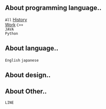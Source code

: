 <h2>About programming language..</h1>

`All`
<a href="https://hackmd.io/@greta/ByVDgXhsS">History</a>
<br>
<a href="https://hackmd.io/@greta/ByVDgXhsS](https://www.yourator.co/articles/283#mobile">Work</a>
`C++`
<br>
`JAVA`
<br>
`Python`

<h2>About language..</h1>

`English`
`japanese`


<h2>About design..</h1>


<h2>About Other..</h1>

`LINE`
